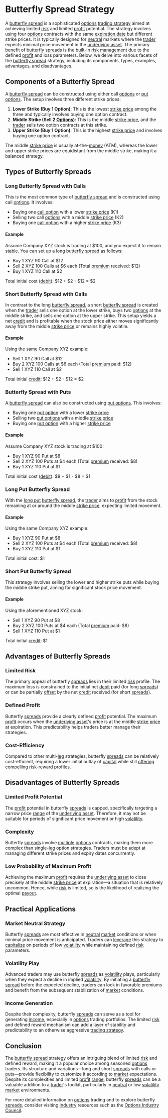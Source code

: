 # Butterfly Spread Strategy

A [butterfly spread](../b/butterfly_spread.md) is a sophisticated [options](../o/options.md) [trading strategy](../t/trading_strategy.md) aimed at achieving limited [risk](../r/risk.md) and limited [profit](../p/profit.md) potential. The strategy involves using four [options](../o/options.md) contracts with the same [expiration date](../e/expiration_date.md) but different strike prices. It is typically designed for [neutral](../n/neutral.md) markets where the [trader](../t/trader.md) expects minimal price movement in the [underlying asset](../u/underlying_asset.md). The primary benefit of butterfly [spreads](../s/spreads.md) is the built-in [risk management](../r/risk_management.md) due to the defined [profit](../p/profit.md) and loss parameters. Below, we delve into various facets of the [butterfly spread](../b/butterfly_spread.md) strategy, including its components, types, examples, advantages, and disadvantages.

## Components of a Butterfly Spread

A [butterfly spread](../b/butterfly_spread.md) can be constructed using either call [options](../o/options.md) or [put options](../p/put_options.md). The setup involves three different strike prices:

1. **Lower Strike (Buy 1 Option)**: This is the lowest [strike price](../s/strike_price.md) among the three and typically involves buying one option contract.
2. **Middle Strike (Sell 2 [Options](../o/options.md))**: This is the middle [strike price](../s/strike_price.md), and the [trader](../t/trader.md) sells two option contracts at this strike.
3. **Upper Strike (Buy 1 Option)**: This is the highest [strike price](../s/strike_price.md) and involves buying one option contract.

The middle [strike price](../s/strike_price.md) is usually at-the-[money](../m/money.md) (ATM), whereas the lower and upper strike prices are equidistant from the middle strike, making it a balanced strategy.

## Types of Butterfly Spreads

### Long Butterfly Spread with Calls

This is the most common type of [butterfly spread](../b/butterfly_spread.md) and is constructed using call [options](../o/options.md). It involves:
- Buying one [call option](../c/call_option.md) with a lower [strike price](../s/strike_price.md) (K1)
- Selling two call [options](../o/options.md) with a middle [strike price](../s/strike_price.md) (K2)
- Buying one [call option](../c/call_option.md) with a higher [strike price](../s/strike_price.md) (K3)

#### Example
Assume Company XYZ stock is trading at $100, and you expect it to remain stable. You can set up a long [butterfly spread](../b/butterfly_spread.md) as follows:
- Buy 1 XYZ 90 Call at $12
- Sell 2 XYZ 100 Calls at $6 each (Total [premium](../p/premium.md) received: $12)
- Buy 1 XYZ 110 Call at $2

Total initial cost ([debit](../d/debit.md)): $12 + $2 - $12 = $2

### Short Butterfly Spread with Calls

In contrast to the long [butterfly spread](../b/butterfly_spread.md), a short [butterfly spread](../b/butterfly_spread.md) is created when the [trader](../t/trader.md) sells one option at the lower strike, buys two [options](../o/options.md) at the middle strike, and sells one option at the upper strike. This setup yields a net [credit](../c/credit.md) and is profitable when the stock price either moves significantly away from the middle [strike price](../s/strike_price.md) or remains highly volatile.

#### Example
Using the same Company XYZ example:
- Sell 1 XYZ 90 Call at $12
- Buy 2 XYZ 100 Calls at $6 each (Total [premium](../p/premium.md) paid: $12)
- Sell 1 XYZ 110 Call at $2

Total initial [credit](../c/credit.md): $12 + $2 - $12 = $2

### Butterfly Spread with Puts

A [butterfly spread](../b/butterfly_spread.md) can also be constructed using [put options](../p/put_options.md). This involves:
- Buying one [put option](../p/put.md) with a lower [strike price](../s/strike_price.md)
- Selling two [put options](../p/put_options.md) with a middle [strike price](../s/strike_price.md)
- Buying one [put option](../p/put.md) with a higher [strike price](../s/strike_price.md)

#### Example
Assume Company XYZ stock is trading at $100:
- Buy 1 XYZ 90 Put at $8
- Sell 2 XYZ 100 Puts at $4 each (Total [premium](../p/premium.md) received: $8)
- Buy 1 XYZ 110 Put at $1

Total initial cost ([debit](../d/debit.md)): $8 + $1 - $8 = $1

### Long Put Butterfly Spread

With the [long put](../l/long_put.md) [butterfly spread](../b/butterfly_spread.md), the [trader](../t/trader.md) aims to [profit](../p/profit.md) from the stock remaining at or around the middle [strike price](../s/strike_price.md), expecting limited movement.

#### Example
Using the same Company XYZ example:
- Buy 1 XYZ 90 Put at $8
- Sell 2 XYZ 100 Puts at $4 each (Total [premium](../p/premium.md) received: $8)
- Buy 1 XYZ 110 Put at $1

Total initial cost: $1

### Short Put Butterfly Spread

This strategy involves selling the lower and higher strike puts while buying the middle strike put, aiming for significant stock price movement.

#### Example
Using the aforementioned XYZ stock:
- Sell 1 XYZ 90 Put at $8
- Buy 2 XYZ 100 Puts at $4 each (Total [premium](../p/premium.md) paid: $8)
- Sell 1 XYZ 110 Put at $1

Total initial [credit](../c/credit.md): $1

## Advantages of Butterfly Spreads

### Limited Risk

The primary appeal of butterfly [spreads](../s/spreads.md) lies in their limited [risk](../r/risk.md) profile. The maximum loss is constrained to the initial net [debit](../d/debit.md) paid (for long [spreads](../s/spreads.md)) or can be partially [offset](../o/offset.md) by the net [credit](../c/credit.md) received (for short [spreads](../s/spreads.md)).

### Defined Profit

Butterfly [spreads](../s/spreads.md) provide a clearly defined [profit](../p/profit.md) potential. The maximum [profit](../p/profit.md) occurs when the [underlying asset](../u/underlying_asset.md)'s price is at the middle [strike price](../s/strike_price.md) at expiration. This predictability helps traders better manage their strategies.

### Cost-Efficiency

Compared to other multi-[leg](../l/leg.md) strategies, butterfly [spreads](../s/spreads.md) can be relatively cost-efficient, requiring a lower initial outlay of [capital](../c/capital.md) while still [offering](../o/offering.md) compelling [risk](../r/risk.md)-reward profiles.

## Disadvantages of Butterfly Spreads

### Limited Profit Potential

The [profit](../p/profit.md) potential in butterfly [spreads](../s/spreads.md) is capped, specifically targeting a narrow price [range](../r/range.md) of the [underlying asset](../u/underlying_asset.md). Therefore, it may not be suitable for periods of significant price movement or high [volatility](../v/volatility.md).

### Complexity

Butterfly [spreads](../s/spreads.md) involve [multiple](../m/multiple.md) [options](../o/options.md) contracts, making them more complex than single-[leg](../l/leg.md) option strategies. Traders must be adept at managing different strike prices and expiry dates concurrently.

### Low Probability of Maximum Profit

Achieving the maximum [profit](../p/profit.md) requires the [underlying asset](../u/underlying_asset.md) to close precisely at the middle [strike price](../s/strike_price.md) at expiration—a situation that is relatively uncommon. Hence, while [risk](../r/risk.md) is limited, so is the likelihood of realizing the optimal [payout](../p/payout.md).

## Practical Applications

### Market Neutral Strategy

Butterfly [spreads](../s/spreads.md) are most effective in [neutral](../n/neutral.md) [market](../m/market.md) conditions or when minimal price movement is anticipated. Traders can [leverage](../l/leverage.md) this strategy to [capitalize](../c/capitalize.md) on periods of low [volatility](../v/volatility.md) while maintaining defined [risk](../r/risk.md) parameters.

### Volatility Play

Advanced traders may use butterfly [spreads](../s/spreads.md) as [volatility](../v/volatility.md) plays, particularly when they expect a decline in implied [volatility](../v/volatility.md). By initiating a [butterfly spread](../b/butterfly_spread.md) before the expected decline, traders can lock in favorable premiums and benefit from the subsequent stabilization of [market](../m/market.md) conditions.

### Income Generation

Despite their complexity, butterfly [spreads](../s/spreads.md) can serve as a tool for generating [income](../i/income.md), especially in [options](../o/options.md) trading portfolios. The limited [risk](../r/risk.md) and defined reward mechanism can add a layer of stability and predictability to an otherwise aggressive [trading strategy](../t/trading_strategy.md).

## Conclusion

The [butterfly spread](../b/butterfly_spread.md) strategy offers an intriguing blend of limited [risk](../r/risk.md) and defined reward, making it a popular choice among seasoned [options](../o/options.md) traders. Its structure and variations—long and short [spreads](../s/spreads.md) with calls or puts—provide flexibility to customize it according to [market](../m/market.md) expectations. Despite its complexities and limited [profit](../p/profit.md) [range](../r/range.md), butterfly [spreads](../s/spreads.md) can be a valuable addition to a [trader](../t/trader.md)'s toolkit, particularly in [neutral](../n/neutral.md) or low [volatility](../v/volatility.md) [market](../m/market.md) environments.

For more detailed information on [options](../o/options.md) trading and to explore butterfly [spreads](../s/spreads.md), consider visiting [industry](../i/industry.md) resources such as the [Options Industry Council](https://www.theocc.com/).
